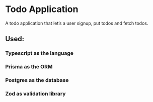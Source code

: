 # Todo Application

A todo application that let’s a user signup, put todos and fetch todos. 

## Used:

### Typescript as the language
### Prisma as the ORM
### Postgres as the database
### Zod as validation library
